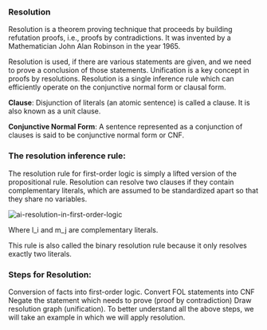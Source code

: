 ### Resolution
Resolution is a theorem proving technique that proceeds by building refutation proofs, i.e., proofs by contradictions. It was invented by a Mathematician John Alan Robinson in the year 1965.

Resolution is used, if there are various statements are given, and we need to prove a conclusion of those statements. Unification is a key concept in proofs by resolutions. Resolution is a single inference rule which can efficiently operate on the conjunctive normal form or clausal form.

**Clause**: Disjunction of literals (an atomic sentence) is called a clause. It is also known as a unit clause.

**Conjunctive Normal Form**: A sentence represented as a conjunction of clauses is said to be conjunctive normal form or CNF.

### The resolution inference rule:
The resolution rule for first-order logic is simply a lifted version of the propositional rule. Resolution can resolve two clauses if they contain complementary literals, which are assumed to be standardized apart so that they share no variables.

![ai-resolution-in-first-order-logic](./ai-resolution-in-first-order-logic.png)

Where l_i and m_j are complementary literals.

This rule is also called the binary resolution rule because it only resolves exactly two literals.

### Steps for Resolution:
Conversion of facts into first-order logic.
Convert FOL statements into CNF
Negate the statement which needs to prove (proof by contradiction)
Draw resolution graph (unification).
To better understand all the above steps, we will take an example in which we will apply resolution.